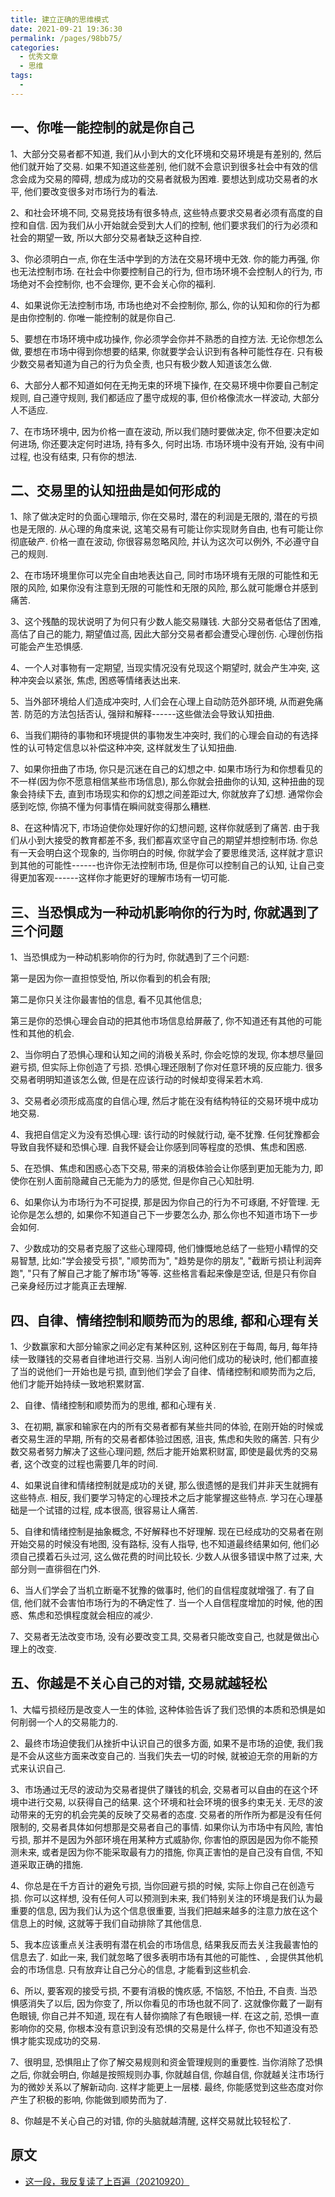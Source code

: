 ```yaml
---
title: 建立正确的思维模式
date: 2021-09-21 19:36:30
permalink: /pages/98bb75/
categories:
  - 优秀文章
  - 思维
tags:
  -
---
```


## 一、你唯一能控制的就是你自己

1、大部分交易者都不知道, 我们从小到大的文化环境和交易环境是有差别的, 然后他们就开始了交易. 如果不知道这些差别, 他们就不会意识到很多社会中有效的信念会成为交易的障碍, 想成为成功的交易者就极为困难. 要想达到成功交易者的水平, 他们要改变很多对市场行为的看法.

2、和社会环境不同, 交易竞技场有很多特点, 这些特点要求交易者必须有高度的自控和自信. 因为我们从小开始就会受到大人们的控制, 他们要求我们的行为必须和社会的期望一致, 所以大部分交易者缺乏这种自控.

3、你必须明白一点, 你在生活中学到的方法在交易环境中无效. 你的能力再强, 你也无法控制市场. 在社会中你要控制自己的行为, 但市场环境不会控制人的行为, 市场绝对不会控制你, 也不会理你, 更不会关心你的福利.

4、如果说你无法控制市场, 市场也绝对不会控制你, 那么, 你的认知和你的行为都是由你控制的. 你唯一能控制的就是你自己.

5、要想在市场环境中成功操作, 你必须学会你并不熟悉的自控方法. 无论你想怎么做, 要想在市场中得到你想要的结果, 你就要学会认识到有各种可能性存在. 只有极少数交易者知道为自己的行为负全责, 也只有极少数人知道该怎么做.

6、大部分人都不知道如何在无拘无束的环境下操作, 在交易环境中你要自己制定规则, 自己遵守规则, 我们都适应了墨守成规的事, 但价格像流水一样波动, 大部分人不适应.

7、在市场环境中, 因为价格一直在波动, 所以我们随时要做决定, 你不但要决定如何进场, 你还要决定何时进场, 持有多久, 何时出场. 市场环境中没有开始, 没有中间过程, 也没有结束, 只有你的想法.

## 二、交易里的认知扭曲是如何形成的

1、除了做决定时的负面心理暗示, 你在交易时, 潜在的利润是无限的, 潜在的亏损也是无限的. 从心理的角度来说, 这笔交易有可能让你实现财务自由, 也有可能让你彻底破产. 价格一直在波动, 你很容易忽略风险, 并认为这次可以例外, 不必遵守自己的规则.

2、在市场环境里你可以完全自由地表达自己, 同时市场环境有无限的可能性和无限的风险, 如果你没有注意到无限的可能性和无限的风险, 那么就可能爆仓并感到痛苦.

3、这个残酷的现状说明了为何只有少数人能交易赚钱. 大部分交易者低估了困难, 高估了自己的能力, 期望值过高, 因此大部分交易者都会遭受心理创伤. 心理创伤指可能会产生恐惧感.

4、一个人对事物有一定期望, 当现实情况没有兑现这个期望时, 就会产生冲突, 这种冲突会以紧张, 焦虑, 困惑等情绪表达出来.

5、当外部环境给人们造成冲突时, 人们会在心理上自动防范外部环境, 从而避免痛苦. 防范的方法包括否认, 强辩和解释------这些做法会导致认知扭曲.

6、当我们期待的事物和环境提供的事物发生冲突时, 我们的心理会自动的有选择性的认可特定信息以补偿这种冲突, 这样就发生了认知扭曲.

7、如果你扭曲了市场, 你只是沉迷在自己的幻想之中. 如果市场行为和你想看见的不一样(因为你不愿意相信某些市场信息), 那么你就会扭曲你的认知, 这种扭曲的现象会持续下去, 直到市场现实和你的幻想之间差距过大, 你就放弃了幻想. 通常你会感到吃惊, 你搞不懂为何事情在瞬间就变得那么糟糕.

8、在这种情况下, 市场迫使你处理好你的幻想问题, 这样你就感到了痛苦. 由于我们从小到大接受的教育都差不多, 我们都喜欢坚守自己的期望并想控制市场. 你总有一天会明白这个现象的, 当你明白的时候, 你就学会了要思维灵活, 这样就才意识到其他的可能性------也许你无法控制市场, 但是你可以控制自己的认知, 让自己变得更加客观------这样你才能更好的理解市场有一切可能.

## 三、当恐惧成为一种动机影响你的行为时, 你就遇到了三个问题

1、当恐惧成为一种动机影响你的行为时, 你就遇到了三个问题:

第一是因为你一直担惊受怕, 所以你看到的机会有限;

第二是你只关注你最害怕的信息, 看不见其他信息;

第三是你的恐惧心理会自动的把其他市场信息给屏蔽了, 你不知道还有其他的可能性和其他的机会.

2、当你明白了恐惧心理和认知之间的消极关系时, 你会吃惊的发现, 你本想尽量回避亏损, 但实际上你创造了亏损. 恐惧心理还限制了你对任意环境的反应能力. 很多交易者明明知道该怎么做, 但是在应该行动的时候却变得呆若木鸡.

3、交易者必须形成高度的自信心理, 然后才能在没有结构特征的交易环境中成功地交易.

4、我把自信定义为没有恐惧心理: 该行动的时候就行动, 毫不犹豫. 任何犹豫都会导致自我怀疑和恐惧心理. 自我怀疑会让你感到同等程度的恐惧、焦虑和困惑.

5、在恐惧、焦虑和困惑心态下交易, 带来的消极体验会让你感到更加无能为力, 即使你在别人面前隐藏自己无能为力的感觉, 但是你自己心知肚明.

6、如果你认为市场行为不可捉摸, 那是因为你自己的行为不可琢磨, 不好管理. 无论你是怎么想的, 如果你不知道自己下一步要怎么办, 那么你也不知道市场下一步会如何.

7、少数成功的交易者克服了这些心理障碍, 他们慷慨地总结了一些短小精悍的交易智慧, 比如:"学会接受亏损", "顺势而为", "趋势是你的朋友", "截断亏损让利润奔跑", "只有了解自己才能了解市场"等等. 这些格言看起来像是空话, 但是只有你自己亲身经历过才能真正去理解.

## 四、自律、情绪控制和顺势而为的思维, 都和心理有关

1、少数赢家和大部分输家之间必定有某种区别, 这种区别在于每周, 每月, 每年持续一致赚钱的交易者自律地进行交易. 当别人询问他们成功的秘诀时, 他们都直接了当的说他们一开始也是亏损, 直到他们学会了自律、情绪控制和顺势而为之后, 他们才能开始持续一致地积累财富.

2、自律、情绪控制和顺势而为的思维, 都和心理有关.

3、在初期, 赢家和输家在内的所有交易者都有某些共同的体验, 在刚开始的时候或者交易生涯的早期, 所有的交易者都体验过困惑, 沮丧, 焦虑和失败的痛苦. 只有少数交易者努力解决了这些心理问题, 然后才能开始累积财富, 即使是最优秀的交易者, 这个改变的过程也需要几年的时间.

4、如果说自律和情绪控制就是成功的关键, 那么很遗憾的是我们并非天生就拥有这些特点. 相反, 我们要学习特定的心理技术之后才能掌握这些特点. 学习在心理基础是一个试错的过程, 成本很高, 很容易让人痛苦.

5、自律和情绪控制是抽象概念, 不好解释也不好理解. 现在已经成功的交易者在刚开始交易的时候没有地图, 没有路标, 没有人指导, 也不知道最终结果如何, 他们必须自己摸着石头过河, 这么做花费的时间比较长. 少数人从很多错误中熬了过来, 大部分则一直徘徊在门外.

6、当人们学会了当机立断毫不犹豫的做事时, 他们的自信程度就增强了. 有了自信, 他们就不会害怕市场行为的不确定性了. 当一个人自信程度增加的时候, 他的困惑、焦虑和恐惧程度就会相应的减少.

7、交易者无法改变市场, 没有必要改变工具, 交易者只能改变自己, 也就是做出心理上的改变.

## 五、你越是不关心自己的对错, 交易就越轻松

1、大幅亏损经历是改变人一生的体验, 这种体验告诉了我们恐惧的本质和恐惧是如何削弱一个人的交易能力的.

2、最终市场迫使我们从挫折中认识自己的很多方面, 如果不是市场的迫使, 我们我是不会从这些方面来改变自己的. 当我们失去一切的时候, 就被迫无奈的用新的方式来认识自己.

3、市场通过无尽的波动为交易者提供了赚钱的机会, 交易者可以自由的在这个环境中进行交易, 以获得自己的结果. 这个环境和社会环境的很多约束无关. 无尽的波动带来的无穷的机会完美的反映了交易者的态度. 交易者的所作所为都是没有任何限制的, 交易者具体如何想那是交易者自己的事情. 如果你认为市场中有风险, 害怕亏损, 那并不是因为外部环境在用某种方式威胁你, 你害怕的原因是因为你不能预测未来, 或者是因为你不能采取最有力的措施, 你真正害怕的是自己没有自信, 不知道采取正确的措施.

4、你总是在千方百计的避免亏损, 当你回避亏损的时候, 实际上你自己在创造亏损. 你可以这样想, 没有任何人可以预测到未来, 我们特别关注的环境是我们认为最重要的信息, 因为我们认为这个信息很重要, 当我们把越来越多的注意力放在这个信息上的时候, 这就等于我们自动排除了其他信息.

5、我本应该重点关注表明有潜在机会的市场信息, 结果我反而去关注我最害怕的信息去了. 如此一来, 我们就忽略了很多表明市场有其他的可能性、, 会提供其他机会的市场信息. 只有放弃让自己分心的信息, 才能看到这些机会.

6、所以, 要客观的接受亏损, 不要有消极的愧疚感, 不恼怒, 不怕丑, 不自责. 当恐惧感消失了以后, 因为你变了, 所以你看见的市场也就不同了. 这就像你戴了一副有色眼镜, 你自己并不知道, 现在有人替你摘除了有色眼镜一样. 在这之前, 恐惧一直影响你的交易, 你根本没有意识到没有恐惧的交易是什么样子, 你也不知道没有恐惧才能实现成功的交易.

7、很明显, 恐惧阻止了你了解交易规则和资金管理规则的重要性. 当你消除了恐惧之后, 你就会明白, 你越是按照规则办事, 你就越自信, 你越自信, 你就越关注市场行为的微妙关系以了解新动向. 这样才能更上一层楼. 最终, 你能感觉到这些态度对你产生了积极的影响, 你能做到顺势而为了.

8、你越是不关心自己的对错, 你的头脑就越清醒, 这样交易就比较轻松了.

## 原文

- [这一段，我反复读了上百遍（20210920）](https://mp.weixin.qq.com/s/N3D1cZtmocSbgSPjRi3UnQ)
